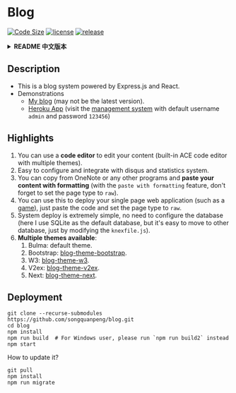# Blog
[![Code Size](https://img.shields.io/github/languages/code-size/songquanpeng/blog)](https://github.com/songquanpeng/blog) 
[![license](https://img.shields.io/github/license/songquanpeng/blog)](https://github.com/songquanpeng/blog) 
[![release](https://img.shields.io/github/v/release/songquanpeng/blog)](https://github.com/songquanpeng/blog/releases)

<details>
<summary><strong>README 中文版本</strong></summary>
<div>

## 描述
1. 这是一个后端采用 Express.js ，而管理端采用 React 的博客系统。
2. 项目地址：https://github.com/songquanpeng/express-react-blog
3. 演示
 + [我的博客](https://iamazing.cn/) (可能并非最新版本).
 + [Heroku App](https://express-react-blog.herokuapp.com/) ([后台管理系统地址](https://express-react-blog.herokuapp.com/admin/) 默认用户名 `admin` 以及密码 `123456`)

## 亮点
1. 使用代码编辑器编辑内容（内置 ACE 代码编辑器，包含多种主题）。
2. 易于配置以及与 disqus 评论系统，访问统计系统整合。
3. 你可以从 OneNote 等软件中复制内容其带有格式（需要打开 `paste with formatting` 功能并设置页面类型为 `raw`），这意味着你可以将 OneNote 中的笔记发布到你的博客上！
4. 你可以使用本博客系统部署你的单页面 Web 应用（例如一个[游戏](https://iamazing.cn/page/online-battle-city)），只需要把代码粘贴进来并设置页面类型为 `raw`。
5. 本系统部署起来非常简单，无需配置数据库（此处用的是 SQLite，但是迁移到其他数据库也很简单，修改 `knexfile.js` 配置文件即可）。
6. 多种主题可供选择：
    1. Bulma：Bulma CSS 风格主题，也是内置的默认主题。
    2. Bootstrap：[Bootstrap 风格主题](https://github.com/songquanpeng/blog-theme-bootstrap)。
    3. W3：[W3.css 风格主题](https://github.com/songquanpeng/blog-theme-w3)。
    4. V2ex: [V2ex 风格主题](https://github.com/songquanpeng/blog-theme-v2ex)。
    5. Next: [Hexo Next 风格主题](https://github.com/songquanpeng/blog-theme-next).


## 部署
```shell script
git clone --recurse-submodules https://github.com/songquanpeng/blog.git
cd blog
npm install
npm run build  # Windows 用户运行 `npm run build2`
npm start
```

如何更新？
```shell script
git pull
npm install
npm run migrate
``` 
</div>
</details>

## Description
+ This is a blog system powered by Express.js and React.
+ Demonstrations
    + [My blog](https://iamazing.cn/) (may not be the latest version).
    + [Heroku App](https://express-react-blog.herokuapp.com/) (visit the [management system](https://express-react-blog.herokuapp.com/admin/) with default username `admin` and password `123456`)

## Highlights
1. You can use a **code editor** to edit your content (built-in ACE code editor with multiple themes).
2. Easy to configure and integrate with disqus and statistics system.
3. You can copy from OneNote or any other programs and **paste your content with formatting** (with the `paste with formatting` feature, don't forget to set the page type to `raw`).
4. You can use this to deploy your single page web application (such as a [game](https://iamazing.cn/page/online-battle-city)), just paste the code and set the page type to `raw`.
5. System deploy is extremely simple, no need to configure the database (here I use SQLite as the default database, but it's easy to move to other database, just by modifying the `knexfile.js`).
6. **Multiple themes available**:
    1. Bulma: default theme.
    2. Bootstrap: [blog-theme-bootstrap](https://github.com/songquanpeng/blog-theme-bootstrap).
    3. W3: [blog-theme-w3](https://github.com/songquanpeng/blog-theme-w3).
    4. V2ex: [blog-theme-v2ex](https://github.com/songquanpeng/blog-theme-v2ex).
    5. Next: [blog-theme-next](https://github.com/songquanpeng/blog-theme-next).

## Deployment
```shell script
git clone --recurse-submodules https://github.com/songquanpeng/blog.git
cd blog
npm install
npm run build  # For Windows user, please run `npm run build2` instead
npm start
```

How to update it?
```shell script
git pull
npm install
npm run migrate
``` 
